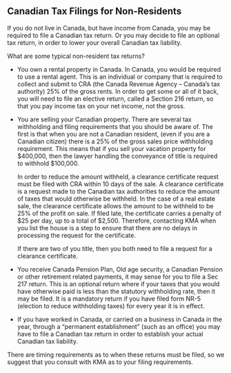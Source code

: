 ## Canadian Tax Filings for Non-Residents

If you do not live in Canada, but have income from Canada, you may be required to file a Canadian tax return. Or you may decide to file an optional tax return, in order to lower your overall Canadian tax liability.

What are some typical non-resident tax returns?

+ You own a rental property in Canada. In Canada, you would be required to use a rental agent. This is an individual or company that is required to collect and submit to CRA (the Canada Revenue Agency – Canada’s tax authority) 25% of the gross rents. In order to get some or all of it back, you will need to file an elective return, called a Section 216 return, so that you pay income tax on your net income, not the gross.
+ You are selling your Canadian property. There are several tax withholding and filing requirements that you should be aware of. The first is that when you are not a Canadian resident, (even if you are a Canadian citizen) there is a 25% of the gross sales price withholding requirement. This means that if you sell your vacation property for $400,000, then the lawyer handling the conveyance of title is required to withhold $100,000.

    In order to reduce the amount withheld, a clearance certificate request must be filed with CRA within 10 days of the sale. A clearance certificate is a request made to the Canadian tax authorities to reduce the amount of taxes that would otherwise be withheld. In the case of a real estate sale, the clearance certificate allows the amount to be withheld to be 25% of the profit on sale. If filed late, the certificate carries a penalty of $25 per day, up to a total of $2,500. Therefore, contacting KMA when you list the house is a step to ensure that there are no delays in processing the request for the certificate.

    If there are two of you title, then you both need to file a request for a clearance certificate.

+ You receive Canada Pension Plan, Old age security, a Canadian Pension or other retirement related payments, it may sense for you to file a Sec 217 return. This is an optional return where if your taxes that you would have otherwise paid is less than the statutory withholding rate, then it may be filed. It is a mandatory return if you have filed form NR-5 (election to reduce withholding taxes) for every year it is in effect.
+ If you have worked in Canada, or carried on a business in Canada in the year, through a “permanent establishment” (such as an office) you may have to file a Canadian tax return in order to establish your actual Canadian tax liability.

There are timing requirements as to when these returns must be filed, so we suggest that you consult with KMA as to your filing requirements.